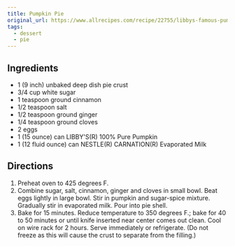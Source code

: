 ```yaml
---
title: Pumpkin Pie
original_url: https://www.allrecipes.com/recipe/22755/libbys-famous-pumpkin-pie/
tags:
  - dessert
  - pie
---
```


## Ingredients

* 1 (9 inch) unbaked deep dish pie crust
* 3/4 cup white sugar
* 1 teaspoon ground cinnamon
* 1/2 teaspoon salt
* 1/2 teaspoon ground ginger
* 1/4 teaspoon ground cloves
* 2 eggs
* 1 (15 ounce) can LIBBY'S(R) 100% Pure Pumpkin
* 1 (12 fluid ounce) can NESTLE(R) CARNATION(R) Evaporated Milk

## Directions

1. Preheat oven to 425 degrees F.
1. Combine sugar, salt, cinnamon, ginger and cloves in small bowl. Beat eggs lightly in large bowl. Stir in pumpkin and sugar-spice mixture. Gradually stir in evaporated milk. Pour into pie shell.
1. Bake for 15 minutes. Reduce temperature to 350 degrees F.; bake for 40 to 50 minutes or until knife inserted near center comes out clean. Cool on wire rack for 2 hours. Serve immediately or refrigerate. (Do not freeze as this will cause the crust to separate from the filling.)